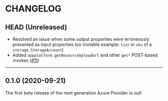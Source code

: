 CHANGELOG
=========

## HEAD (Unreleased)

- Resolved an issue when some output properties were erroneously presented as input properties too
(notable example: `tier` in `sku` of a `storage.StorageAccount`)
- Added `appplatform.getResourceUploadUrl` and other `get*` POST-based invokes ([#11](https://github.com/pulumi/pulumi-azure-nextgen/issues/11))

---

## 0.1.0 (2020-09-21)

The first beta release of the next generation Azure Provider is out!
